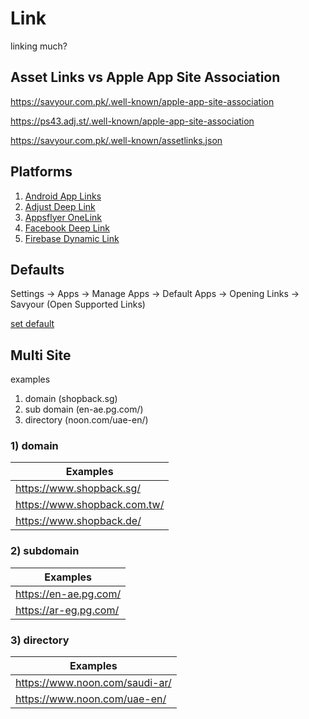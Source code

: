 # Link
linking much?

## Asset Links vs Apple App Site Association

https://savyour.com.pk/.well-known/apple-app-site-association

https://ps43.adj.st/.well-known/apple-app-site-association

https://savyour.com.pk/.well-known/assetlinks.json

## Platforms
1. [Android App Links](Android)
2. [Adjust Deep Link](Adjust)
3. [Appsflyer OneLink](Appsflyer)
4. [Facebook Deep Link](Facebook)
5. [Firebase Dynamic Link](Firebase)

## Defaults
Settings -> Apps -> Manage Apps -> Default Apps -> Opening Links -> Savyour (Open Supported Links)

[set default](Default)

## Multi Site
examples

1. domain (shopback.sg)
2. sub domain (en-ae.pg.com/)
3. directory (noon.com/uae-en/)

### 1) domain

|Examples|
|---|
|https://www.shopback.sg/|
|https://www.shopback.com.tw/|
|https://www.shopback.de/|


### 2) subdomain

|Examples|
|---|
|https://en-ae.pg.com/|
|https://ar-eg.pg.com/|

### 3) directory

|Examples|
|---|
|https://www.noon.com/saudi-ar/|
|https://www.noon.com/uae-en/|


